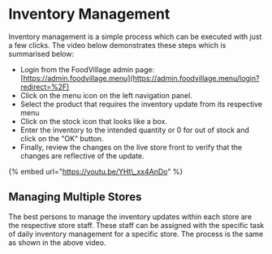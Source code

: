 # Inventory Management

Inventory management is a simple process which can be executed with just a few clicks. The video below demonstrates these steps which is summarised below:

* Login from the FoodVillage admin page: [https://admin.foodvillage.menu](https://admin.foodvillage.menu/login?redirect=%2F)
* Click on the menu icon on the left navigation panel.
* Select the product that requires the inventory update from its respective menu
* Click on the stock icon that looks like a box.
* Enter the inventory to the intended quantity or 0 for out of stock and click on the "OK" button.
* Finally, review the changes on the live store front to verify that the changes are reflective of the update.

{% embed url="https://youtu.be/YHt\_xx4AnDo" %}



## Managing Multiple Stores

The best persons to manage the inventory updates within each store are the respective store staff. These staff can be assigned with the specific task of daily inventory management for a specific store. The process is the same as shown in the above video.

